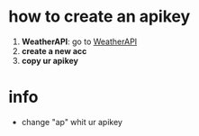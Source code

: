 # how to create an apikey

1. **WeatherAPI**: go to [WeatherAPI](https://www.weatherapi.com/my/)
2. **create a new acc**
3. **copy ur apikey**

# info 

- change "ap" whit ur apikey
